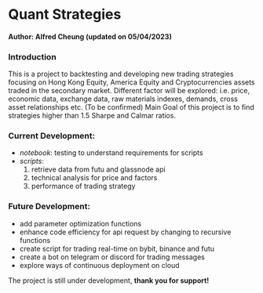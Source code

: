 # **Quant Strategies**

#### Author: Alfred Cheung (updated on 05/04/2023)

### **Introduction**
This is a project to backtesting and developing new trading strategies focusing on Hong Kong Equity, America Equity and Cryptocurrencies assets traded in the secondary market.
Different factor will be explored:
i.e. price, economic data, exchange data, raw materials indexes, demands, cross asset relationships etc. (To be confirmed)
Main Goal of this project is to find strategies higher than 1.5 Sharpe and Calmar ratios.

### **Current Development**:

- *notebook*: testing to understand requirements for scripts
- *scripts*:
    1. retrieve data from futu and glassnode api
    2. technical analysis for price and factors
    3. performance of trading strategy

### **Future Development**:
- add parameter optimization functions
- enhance code efficiency for api request by changing to recursive functions
- create script for trading real-time on bybit, binance and futu
- create a bot on telegram or discord for trading messages
- explore ways of continuous deployment on cloud




The project is still under development, **thank you for support!**